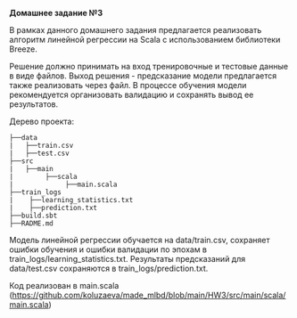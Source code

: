 **Домашнее задание №3**

В рамках данного домашнего задания предлагается реализовать алгоритм линейной регрессии на Scala с использованием библиотеки Breeze.

Решение должно принимать на вход тренировочные и тестовые данные в виде файлов. Выход решения - предсказание модели предлагается также реализовать через файл. В процессе обучения модели рекомендуется организовать валидацию и сохранять вывод ее результатов.

Дерево проекта:

    ├──data
    |   ├──train.csv
    |   ├──test.csv
    ├──src
    |   ├──main
    |        ├──scala
    |             ├──main.scala
    ├──train_logs
    |    ├──learning_statistics.txt
    |    ├──prediction.txt
    ├──build.sbt
    ├──RADME.md

Модель линейной регрессии обучается на data/train.csv, сохраняет ошибки обучения и ошибки валидации по эпохам в train_logs/learning_statistics.txt. Результаты предсказаний для data/test.csv сохраняются в train_logs/prediction.txt.

Код реализован в main.scala (https://github.com/koluzaeva/made_mlbd/blob/main/HW3/src/main/scala/main.scala)
